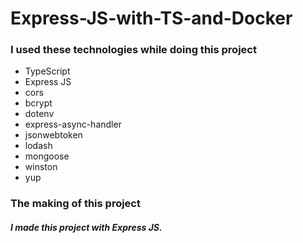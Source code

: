 # Express-JS-with-TS-and-Docker

### I used these technologies while doing this project

* TypeScript
* Express JS
* cors
* bcrypt
* dotenv
* express-async-handler
* jsonwebtoken
* lodash
* mongoose
* winston
* yup

### The making of this project

##### I made this project with Express JS. 
